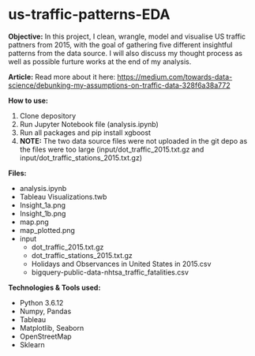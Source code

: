# us-traffic-patterns-EDA

**Objective:** In this project, I clean, wrangle, model and visualise US traffic pattners from 2015, with the goal of gathering five different insightful patterns from the data source. I will also discuss my thought process as well as possible furture works at the end of my analysis.

**Article:** Read more about it here: https://medium.com/towards-data-science/debunking-my-assumptions-on-traffic-data-328f6a38a772


**How to use:** 
  1. Clone depository
  2. Run Jupyter Notebook file (analysis.ipynb)
  3. Run all packages and pip install xgboost
  4. **NOTE:** The two data source files were not uploaded in the git depo as the files were too large (input/dot_traffic_2015.txt.gz and input/dot_traffic_stations_2015.txt.gz)

**Files:**
- analysis.ipynb
- Tableau Visualizations.twb
- Insight_1a.png
- Insight_1b.png
- map.png
- map_plotted.png
- input
  - dot_traffic_2015.txt.gz
  - dot_traffic_stations_2015.txt.gz
  - Holidays and Observances in United States in 2015.csv
  - bigquery-public-data-nhtsa_traffic_fatalities.csv

**Technologies & Tools used:**
  - Python 3.6.12
  - Numpy, Pandas
  - Tableau
  - Matplotlib, Seaborn
  - OpenStreetMap
  - Sklearn
